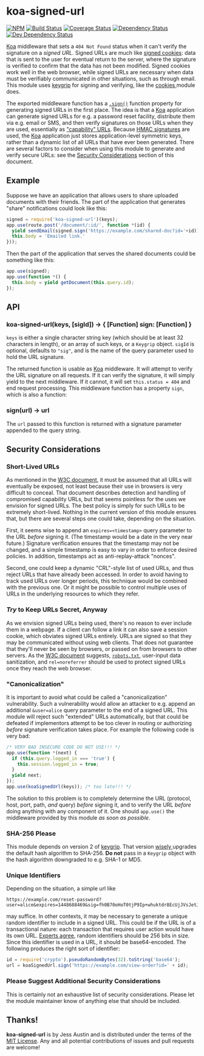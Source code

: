 # koa-signed-url

[![NPM][npmjs-img]][npmjs-url]
[![Build Status][travis-img]][travis-url]
[![Coverage Status][cover-img]][cover-url]
[![Dependency Status][david-img]][david-url]
[![Dev Dependency Status][david-dev-img]][david-dev-url]

[Koa][koa] middleware that sets a `404 Not Found` status when it can't verify
the signature on a *signed URL*. Signed URLs are much like [signed
cookies](https://code.djangoproject.com/wiki/Signing#Justification): data that
is sent to the user for eventual return to the server, where the signature is
verified to confirm that the data has not been modified. Signed cookies work
well in the web browser, while signed URLs are necessary when data must be
verifiably communicated in other situations, such as through email. This module
uses [keygrip][keygrip] for signing and verifying, like the [cookies
](https://www.npmjs.com/package/cookies) module does.

The exported middleware function has a [`.sign()`](#signurl---url) function
property for generating signed URLs in the first place.  The idea is that a
[Koa][koa] application can generate signed URLs for e.g. a password reset
facility, distribute them via e.g. email or SMS, and then verify signatures on
those URLs when they are used, essentially as ["capability" URLs][capability].
Because [HMAC signatures](https://tools.ietf.org/html/rfc2104) are used, the
[Koa][koa] application just stores application-level symmetric keys, rather
than a dynamic list of all URLs that have ever been generated. There are
several factors to consider when using this module to generate and verify
secure URLs: see the [Security Considerations](#security-considerations)
section of this document.

## Example

Suppose we have an application that allows users to share uploaded documents
with their friends. The part of the application that generates "share"
notifications could look like this:
```javascript
signed = require('koa-signed-url')(keys);
app.use(route.post('/document/:id/', function *(id) {
  yield sendEmail(signed.sign('https://example.com/shared-doc?id='+id));
  this.body = 'Emailed link.'
}));
```
Then the part of the application that serves the shared documents could be
something like this:
```javascript
app.use(signed);
app.use(function *() {
  this.body = yield getDocument(this.query.id);
});
```

## API

### koa-signed-url(keys, [sigId]) -> { [Function] sign: [Function] }

`keys` is either a single character string key (which should be at least 32
characters in length), or an array of such keys, or a `Keygrip` object. `sigId`
is optional, defaults to `"sig"`, and is the name of the query parameter used
to hold the URL signature.

The returned function is usable as [Koa][koa] middleware. It will attempt to
verify the URL signature on all requests. If it can verify the signature, it
will simply yield to the next middleware. If it cannot, it will set
`this.status = 404` and end request processing. This middleware function has a
property `sign`, which is also a function:

### sign(url) -> url

The `url` passed to this function is returned with a signature parameter
appended to the query string.

## Security Considerations

### Short-Lived URLs

As mentioned in the [W3C document][capability], it must be assumed that all
URLs will eventually be exposed, not least because their use in browsers is
very difficult to conceal. That document describes detection and handling of
compromised capability URLs, but that seems pointless for the uses we envision
for signed URLs. The best policy is simply for such URLs to be extremely
short-lived. Nothing in the current version of this module ensures that, but
there are several steps one could take, depending on the situation.

First, it seems wise to append an `expires=<timestamp>` query parameter to the
URL *before* signing it. (The timestamp would be a date in the very near
future.) Signature verification ensures that the timestamp may not be changed,
and a simple timestamp is easy to vary in order to enforce desired policies. In
addition, timestamps act as anti-replay-attack "nonces".

Second, one could keep a dynamic "CRL"-style list of used URLs, and thus reject
URLs that have already been accessed. In order to avoid having to track used
URLs over longer periods, this technique would be combined with the previous
one. Or it might be possible to control multiple uses of URLs in the underlying
resources to which they refer.

### *Try* to Keep URLs Secret, Anyway

As we envision signed URLs being used, there's no reason to ever include them
in a webpage. If a client can follow a link it can also save a session cookie,
which obviates signed URLs entirely. URLs are signed so that they may be
communicated without using web clients. That does not guarantee that they'll
never be seen by browsers, or passed on from browsers to other servers. As the
[W3C document][capability] suggests, [`robots.txt`](http://www.robotstxt.org/),
user-input data sanitization, and `rel=noreferrer` should be used to protect
signed URLs once they reach the web browser. 

### "Canonicalization"

It is important to avoid what could be called a "canonicalization"
vulnerability. Such a vulnerability would allow an attacker to e.g. append an
additional `&user=alice` query parameter to the end of a signed URL. This
module will reject such "extended" URLs automatically, but that could be
defeated if implementors attempt to be too clever in routing or authorizing
*before* signature verification takes place. For example the following code is
very bad:
```javascript
/* VERY BAD INSECURE CODE DO NOT USE!!! */
app.use(function *(next) {
  if (this.query.logged_in === 'true') {
    this.session.logged_in = true;
  }
  yield next;
});
app.use(koaSignedUrl(keys)); /* too late!!! */
```
The solution to this problem is to completely determine the URL (protocol,
host, port, path, *and* query) *before* signing it, and to verify the URL
*before* doing anything with any component of it. One should `app.use()` the
middleware provided by this module *as soon as possible*.

### SHA-256 Please

This module depends on version 2 of [keygrip][keygrip]. That version [wisely
](http://csrc.nist.gov/publications/drafts/800-131A/sp800-131a_r1_draft.pdf)
upgrades the default hash algorithm to SHA-256. **Do not** pass in a `Keygrip`
object with the hash algorithm downgraded to e.g. SHA-1 or MD5.

### Unique Identifiers

Depending on the situation, a simple url like
```
https://example.com/reset-password?user=alice&expires=1448688469&sig=fh0B70oHoT0tjP9Ip+whuktdr8EcUjJVsJetJLUVJAE=
```
may suffice. In other contexts, it may be necessary to generate a unique random
identifier to include in a signed URL. This could be if the URL is of a
transactional nature: each transaction that requires user action would have its
own URL. [Experts
](http://www.daemonology.net/blog/2009-06-11-cryptographic-right-answers.html)
[agree](https://gist.github.com/tqbf/be58d2d39690c3b366ad), random identifiers
should be 256 bits in size. Since this identifier is used in a URL, it should
be base64-encoded. The following produces the right sort of identifier:
```javascript
id = require('crypto').pseudoRandomBytes(32).toString('base64');
url = koaSignedUrl.sign('https://example.com/view-order?id=' + id);
```

### Please Suggest Additional Security Considerations

This is certainly not an exhaustive list of security considerations. Please let
the module maintainer know of anything else that should be included. 

## Thanks!

**koa-signed-url** is by Jess Austin and is distributed under the terms of the
[MIT License](http://opensource.org/licenses/MIT). Any and all potential
contributions of issues and pull requests are welcome!

[koa]: http://koajs.com/
[keygrip]: https://www.npmjs.com/package/keygrip
[capability]: http://www.w3.org/TR/capability-urls/
[npmjs-url]: https://www.npmjs.org/package/koa-signed-url "npm Registry"
[npmjs-img]: https://badge.fury.io/js/koa-signed-url.svg
[travis-img]: https://travis-ci.org/jessaustin/koa-signed-url.svg?branch=master
[travis-url]: https://travis-ci.org/jessaustin/koa-signed-url "Travis"
[cover-img]: https://coveralls.io/repos/jessaustin/koa-signed-url/badge.svg
[cover-url]: https://coveralls.io/github/jessaustin/koa-signed-url "Coveralls"
[david-img]: https://david-dm.org/jessaustin/koa-signed-url.svg
[david-url]: https://david-dm.org/jessaustin/koa-signed-url "David"
[david-dev-img]: https://david-dm.org/jessaustin/koa-signed-url/dev-status.svg
[david-dev-url]: https://david-dm.org/jessaustin/koa-signed-url#info=devDependencies
  "David for devDependencies"

